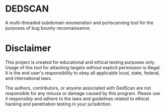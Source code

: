 # DEDSCAN

A multi-threaded subdomain enumeration and portscanning tool for the purposes of bug bounty reconnaissance.

# Disclaimer

This project is created for educational and ethical testing purposes only. Usage of this tool for attacking targets without explicit permission is illegal. It is the end user's responsibility to obey all applicable local, state, federal, and international laws.

The authors, contributors, or anyone associated with DedScan are not responsible for any misuse or damage caused by this program. Please use it responsibly and adhere to the laws and guidelines related to ethical hacking and penetration testing in your jurisdiction.
